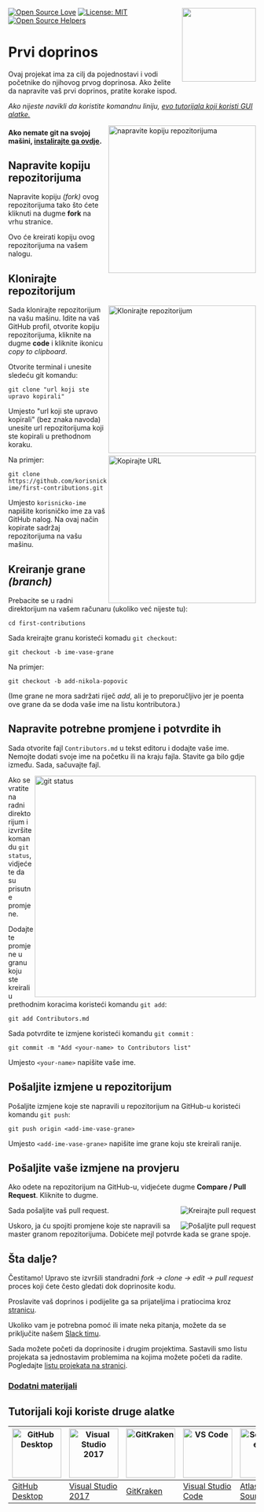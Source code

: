 [![Open Source Love](https://firstcontributions.github.io/open-source-badges/badges/open-source-v1/open-source.svg)](https://github.com/firstcontributions/open-source-badges)
[<img align="right" width="150" src="https://firstcontributions.github.io/assets/Readme/join-slack-team.png">](https://join.slack.com/t/firstcontributors/shared_invite/zt-1hg51qkgm-Xc7HxhsiPYNN3ofX2_I8FA)
[![License: MIT](https://img.shields.io/badge/License-MIT-green.svg)](https://opensource.org/licenses/MIT)
[![Open Source Helpers](https://www.codetriage.com/roshanjossey/first-contributions/badges/users.svg)](https://www.codetriage.com/roshanjossey/first-contributions)

# Prvi doprinos

Ovaj projekat ima za cilj da pojednostavi i vodi početnike do njihovog prvog doprinosa. Ako želite da napravite vaš prvi doprinos, pratite korake ispod.

_Ako nijeste navikli da koristite komandnu liniju, [evo tutorijala koji koristi GUI alatke.](#Tutorijali-koji-koriste-druge-alatke)_

<img  align="right"  width="300"  src="https://firstcontributions.github.io/assets/Readme/fork.png"  alt="napravite kopiju repozitorijuma"  />

#### Ako nemate git na svojoj mašini, [instalirajte ga ovdje](https://help.github.com/articles/set-up-git/).

## Napravite kopiju repozitorijuma

Napravite kopiju _(fork)_ ovog repozitorijuma tako što ćete kliknuti na dugme **fork** na vrhu stranice.

Ovo će kreirati kopiju ovog repozitorijuma na vašem nalogu.

## Klonirajte repozitorijum

<img  align="right"  width="300"  src="assets/clone.png"  alt="Klonirajte repozitorijum"  />

Sada klonirajte repozitorijum na vašu mašinu. Idite na vaš GitHub profil, otvorite kopiju repozitorijuma, kliknite na dugme **code** i kliknite ikonicu *copy to clipboard*.

Otvorite terminal i unesite sledeću git komandu:

```
git clone "url koji ste upravo kopirali"
```

Umjesto "url koji ste upravo kopirali" (bez znaka navoda) unesite url repozitorijuma koji ste kopirali u prethodnom koraku.

<img  align="right"  width="300"  src="https://firstcontributions.github.io/assets/Readme/copy-to-clipboard.png"  alt="Kopirajte URL"  />

Na primjer:

```
git clone https://github.com/korisnicko-ime/first-contributions.git
```

Umjesto `korisnicko-ime` napišite korisničko ime za vaš GitHub nalog. Na ovaj način kopirate sadržaj repozitorijuma na vašu mašinu.

## Kreiranje grane _(branch)_

Prebacite se u radni direktorijum na vašem računaru (ukoliko već nijeste tu):

```
cd first-contributions
```

Sada kreirajte granu koristeći komadu `git checkout`:

```
git checkout -b ime-vase-grane

```

Na primjer:

```
git checkout -b add-nikola-popovic
```

(Ime grane ne mora sadržati riječ _add_, ali je to preporučljivo jer je poenta ove grane da se doda vaše ime na listu kontributora.)

## Napravite potrebne promjene i potvrdite ih

Sada otvorite fajl `Contributors.md` u tekst editoru i dodajte vaše ime. Nemojte dodati svoje ime na početku ili na kraju fajla. Stavite ga bilo gdje između. Sada, sačuvajte fajl.

<img  align="right"  width="450"  src="assets/git-status.png"  alt="git status"  />

Ako se vratite na radni direktorijum i izvršite komandu `git status`, vidjećete da su prisutne promjene.

Dodajte te promjene u granu koju ste kreirali u prethodnim koracima koristeći komandu `git add`:

```
git add Contributors.md
```

Sada potvrdite te izmjene koristeći komandu `git commit` :

```
git commit -m "Add <your-name> to Contributors list"
```

Umjesto `<your-name>` napišite vaše ime.

## Pošaljite izmjene u repozitorijum

Pošaljite izmjene koje ste napravili u repozitorijum na GitHub-u koristeći komandu `git push`:

```
git push origin <add-ime-vase-grane>
```

Umjesto `<add-ime-vase-grane>` napišite ime grane koju ste kreirali ranije.

## Pošaljite vaše izmjene na provjeru

Ako odete na repozitorijum na GitHub-u, vidjećete dugme **Compare / Pull Request**. Kliknite to dugme.

<img  style="float: right;"  src="assets/compare-and-pull.png"  alt="Kreirajte pull request"  />

Sada pošaljite vaš pull request.

<img  style="float: right;"  src="assets/submit-pull-request.png"  alt="Pošaljite pull request"  />

Uskoro, ja ću spojiti promjene koje ste napravili sa master granom repozitorijuma. Dobićete mejl potvrde kada se grane spoje.

## Šta dalje?

Čestitamo! Upravo ste izvršili standradni _fork -> clone -> edit -> pull request_ proces koji ćete često gledati dok doprinosite kodu.

Proslavite vaš doprinos i podijelite ga sa prijateljima i pratiocima kroz [stranicu](https://firstcontributions.github.io/#social-share).

Ukoliko vam je potrebna pomoć ili imate neka pitanja, možete da se priključite našem [Slack timu](https://join.slack.com/t/firstcontributors/shared_invite/zt-1hg51qkgm-Xc7HxhsiPYNN3ofX2_I8FA).

Sada možete početi da doprinosite i drugim projektima. Sastavili smo listu projekata sa jednostavim problemima na kojima možete početi da radite. Pogledajte [listu projekata na stranici](https://firstcontributions.github.io/#project-list).

### [Dodatni materijali](additional-material/git_workflow_scenarios/additional-material.md)

## Tutorijali koji koriste druge alatke

| <a href="../gui-tool-tutorials/github-desktop-tutorial.md"><img alt="GitHub Desktop" src="https://desktop.github.com/images/desktop-icon.svg" width="100"></a> | <a href="../gui-tool-tutorials/github-windows-vs2017-tutorial.md"><img alt="Visual Studio 2017" src="https://upload.wikimedia.org/wikipedia/commons/c/cd/Visual_Studio_2017_Logo.svg" width="100"></a> | <a href="../gui-tool-tutorials/gitkraken-tutorial.md"><img alt="GitKraken" src="https://firstcontributions.github.io/assets/gui-tool-tutorials/gitkraken-tutorial/gk-icon.png" width="100"></a> | <a href="../gui-tool-tutorials/github-windows-vs-code-tutorial.md"><img alt="VS Code" src="https://upload.wikimedia.org/wikipedia/commons/1/1c/Visual_Studio_Code_1.35_icon.png" width=100></a> | <a href="../gui-tool-tutorials/sourcetree-macos-tutorial.md"><img alt="Sourcetree App" src="https://wac-cdn.atlassian.com/dam/jcr:81b15cde-be2e-4f4a-8af7-9436f4a1b431/Sourcetree-icon-blue.svg" width=100></a> | <a href="../gui-tool-tutorials/github-windows-intellij-tutorial.md"><img alt="IntelliJ IDEA" src="https://upload.wikimedia.org/wikipedia/commons/thumb/9/9c/IntelliJ_IDEA_Icon.svg/512px-IntelliJ_IDEA_Icon.svg.png" width=100></a> |
| --- | --- | --- | --- | --- | --- |
| [GitHub Desktop](../gui-tool-tutorials/github-desktop-tutorial.md) | [Visual Studio 2017](../gui-tool-tutorials/github-windows-vs2017-tutorial.md) | [GitKraken](../gui-tool-tutorials/gitkraken-tutorial.md) | [Visual Studio Code](../gui-tool-tutorials/github-windows-vs-code-tutorial.md) | [Atlassian Sourcetree](../gui-tool-tutorials/sourcetree-macos-tutorial.md) | [IntelliJ IDEA](../gui-tool-tutorials/github-windows-intellij-tutorial.md) |
